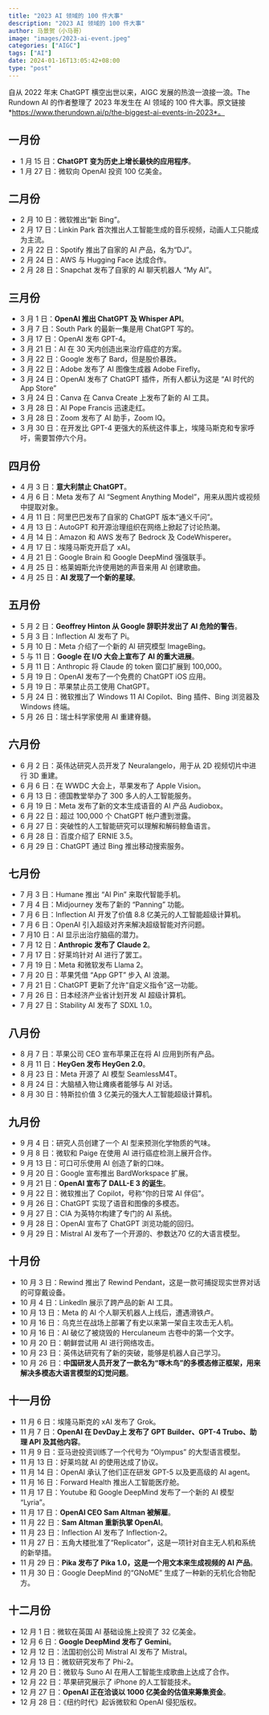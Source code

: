 ```yaml
---
title: "2023 AI 领域的 100 件大事"
description: "2023 AI 领域的 100 件大事"
author: 马景贺（小马哥）
image: "images/2023-ai-event.jpeg"
categories: ["AIGC"]
tags: ["AI"]
date: 2024-01-16T13:05:42+08:00
type: "post"
---
```



自从 2022 年末 ChatGPT 横空出世以来，AIGC 发展的热浪一浪接一浪。The Rundown AI 的作者整理了 2023 年发生在 AI 领域的 100 件大事。原文链接 *https://www.therundown.ai/p/the-biggest-ai-events-in-2023*。

## 一月份

* 1 月 15 日：**ChatGPT 变为历史上增长最快的应用程序**。
* 1 月 27 日：微软向 OpenAI 投资 100 亿美金。


## 二月份


* 2 月 10 日：微软推出“新 Bing”。
* 2 月 17 日：Linkin Park 首次推出人工智能生成的音乐视频，动画人工只能成为主流。
* 2 月 22 日：Spotify 推出了自家的 AI 产品，名为“DJ”。
* 2 月 24 日：AWS 与 Hugging Face 达成合作。
* 2 月 28 日：Snapchat 发布了自家的 AI 聊天机器人 “My AI”。

## 三月份

* 3 月 1 日：**OpenAI 推出 ChatGPT 及 Whisper API**。
* 3 月 7 日：South Park 的最新一集是用 ChatGPT 写的。
* 3 月 17 日：OpenAI 发布 GPT-4。
* 3 月 21 日：AI 在 30 天内创造出来治疗癌症的方案。
* 3 月 22 日：Google 发布了 Bard，但是股价暴跌。
* 3 月 22 日：Adobe 发布了 AI 图像生成器 Adobe Firefly。
* 3 月 24 日：OpenAI 发布了 ChatGPT 插件，所有人都认为这是 “AI 时代的 App Store”
* 3 月 24 日：Canva 在 Canva Create 上发布了新的 AI 工具。
* 3 月 28 日：AI Pope Francis 迅速走红。
* 3 月 28 日：Zoom 发布了 AI 助手，Zoom IQ。
* 3 月 30 日：在开发比 GPT-4 更强大的系统这件事上，埃隆马斯克和专家呼吁，需要暂停六个月。

## 四月份

* 4 月 3 日：**意大利禁止 ChatGPT**。
* 4 月 6 日：Meta 发布了 AI “Segment Anything Model”，用来从图片或视频中提取对象。
* 4 月 11 日：阿里巴巴发布了自家的 ChatGPT 版本“通义千问”。
* 4 月 13 日：AutoGPT 和开源治理组织在网络上掀起了讨论热潮。
* 4 月 14 日：Amazon 和 AWS 发布了 Bedrock 及 CodeWhisperer。
* 4 月 17 日：埃隆马斯克开启了 xAI。
* 4 月 21 日：Google Brain 和 Google DeepMind 强强联手。
* 4 月 25 日：格莱姆斯允许使用她的声音来用 AI 创建歌曲。
* 4 月 25 日：**AI 发现了一个新的星球**。

## 五月份

* 5 月 2 日：**Geoffrey Hinton 从 Google 辞职并发出了 AI 危险的警告**。
* 5 月 3 日：Inflection AI 发布了 Pi。
* 5 月 10 日：Meta 介绍了一个新的 AI 研究模型 ImageBing。
* 5 与 11 日：**Google 在 I/O 大会上宣布了 AI 的重大进展**。
* 5 月 11 日：Anthropic 将 Claude 的 token 窗口扩展到 100,000。
* 5 月 19 日：OpenAI 发布了一个免费的 ChatGPT iOS 应用。
* 5 月 19 日：苹果禁止员工使用 ChatGPT。
* 5 月 24 日：微软推出了 Windows 11 AI Copilot、Bing 插件、Bing 浏览器及 Windows 终端。
* 5 月 26 日：瑞士科学家使用 AI 重建脊髓。

## 六月份

* 6 月 2 日：英伟达研究人员开发了 Neuralangelo，用于从 2D 视频切片中进行 3D 重建。
* 6 月 6 日：在 WWDC 大会上，苹果发布了 Apple Vision。
* 6 月 13 日：德国教堂举办了 300 多人的人工智能服务。
* 6 月 19 日：Meta 发布了新的文本生成语音的 AI 产品 Audiobox。
* 6 月 22 日：超过 100,000 个 ChatGPT 帐户遭到泄露。
* 6 月 27 日：突破性的人工智能研究可以理解和解码鲸鱼语言。
* 6 月 28 日：百度介绍了 ERNIE 3.5。
* 6 月 29 日：ChatGPT 通过 Bing 推出移动搜索服务。

## 七月份

* 7 月 3 日：Humane 推出 “AI Pin” 来取代智能手机。
* 7 月 4 日：Midjourney 发布了新的 “Panning” 功能。
* 7 月 6 日：Inflection AI 开发了价值 8.8 亿美元的人工智能超级计算机。
* 7 月 6 日：OpenAI 引入超级对齐来解决超级智能对齐问题。
* 7 月10 日：AI 显示出治疗脑癌的潜力。
* 7 月 12 日：**Anthropic 发布了 Claude 2**。
* 7 月 17 日：好莱坞针对 AI 进行了罢工。
* 7 月 19 日：Meta 和微软发布 Llama 2。
* 7 月 20 日：苹果凭借 “App GPT” 步入 AI 浪潮。
* 7 月 21 日：ChatGPT 更新了允许“自定义指令”这一功能。
* 7 月 26 日：日本经济产业省计划开发 AI 超级计算机。
* 7 月 27 日：Stability AI 发布了 SDXL 1.0。

## 八月份

* 8 月 7 日：苹果公司 CEO 宣布苹果正在将 AI 应用到所有产品。
* 8 月 11 日：**HeyGen 发布 HeyGen 2.0**。
* 8 月 23 日：Meta 开源了 AI 模型 SeamlessM4T。
* 8 月 24 日：大脑植入物让瘫痪者能够与 AI 对话。
* 8 月 30 日：特斯拉价值 3 亿美元的强大人工智能超级计算机。

## 九月份

* 9 月 4 日：研究人员创建了一个 AI 型来预测化学物质的气味。
* 9 月 8 日：微软和 Paige 在使用 AI 进行癌症检测上展开合作。
* 9 月 13 日：可口可乐使用 AI 创造了新的口味。
* 9 月 20 日：Google 宣布推出 BardWorkspace 扩展。
* 9 月 21 日：**OpenAI 宣布了 DALL-E 3 的诞生**。
* 9 月 22 日：微软推出了 Copilot，号称“你的日常 AI 伴侣”。
* 9 月 26 日：ChatGPT 实现了语音和图像的多模态。
* 9 月 27 日：CIA 为英特尔构建了专门的 AI 系统。
* 9 月 28 日：OpenAI 宣布了 ChatGPT 浏览功能的回归。
* 9 月 29 日：Mistral AI 发布了一个开源的、参数达70 亿的大语言模型。


## 十月份

* 10 月 3 日：Rewind 推出了 Rewind Pendant，这是一款可捕捉现实世界对话的可穿戴设备。
* 10 月 4 日：LinkedIn 展示了跨产品的新 AI 工具。
* 10 月 13 日：Meta 的 AI 个人聊天机器人上线后，遭遇滑铁卢。
* 10 月 16 日：乌克兰在战场上部署了有史以来第一架自主攻击无人机。
* 10 月 16 日：AI 破亿了被烧毁的 Herculaneum 古卷中的第一个文字。
* 10 月 20 日：朝鲜尝试用 AI 进行网络攻击。
* 10 月 23 日：英伟达研究有了新的突破，能够是机器人自己学习。
* 10 月 26 日：**中国研发人员开发了一款名为“啄木鸟”的多模态修正框架，用来解决多模态大语言模型的幻觉问题**。



## 十一月份

* 11 月 6 日：埃隆马斯克的 xAI 发布了 Grok。
* 11 月 7 日：**OpenAI 在 DevDay上 发布了 GPT Builder、GPT-4 Trubo、助理 API 及其他内容**。
* 11 月 9 日：亚马逊投资训练了一个代号为 “Olympus” 的大型语言模型。
* 11 月 13 日：好莱坞就 AI 的使用达成了协议。
* 11 月 14 日：OpenAI 承认了他们正在研发 GPT-5 以及更高级的 AI agent。
* 11 月 16 日：Forward Health 推出人工智能医疗舱。
* 11 月 17 日：Youtube 和 Google DeepMind 发布了一个新的 AI 模型 “Lyria”。
* 11 月 17 日：**OpenAI CEO Sam Altman 被解雇**。
* 11 月 22 日：**Sam Altman 重新执掌 OpenAI**。
* 11 月 23 日：Inflection AI  发布了 Inflection-2。
* 11 月 27 日：五角大楼批准了“Replicator”，这是一项针对自主无人机和系统的新举措。
* 11 月 29 日：**Pika 发布了 Pika 1.0，这是一个用文本来生成视频的 AI 产品**。
* 11 月 30 日：Google DeepMind 的“GNoME” 生成了一种新的无机化合物配方。


## 十二月份

* 12 月 1 日：微软在英国 AI 基础设施上投资了 32 亿美金。
* 12 月 6 日：**Google DeepMind 发布了 Gemini**。
* 12 月 12 日：法国初创公司 Mistral AI  发布了 Mistral。
* 12 月 13 日：微软研究发布了 Phi-2。
* 12 月 20 日：微软与 Suno AI 在用人工智能生成歌曲上达成了合作。
* 12 月 22 日：苹果研究展示了 iPhone 的人工智能技术。
* 12 月 27 日：**OpenAI 正在洽谈以 1000 亿美金的估值来筹集资金**。
* 12 月 28 日：《纽约时代》起诉微软和 OpenAI 侵犯版权。
